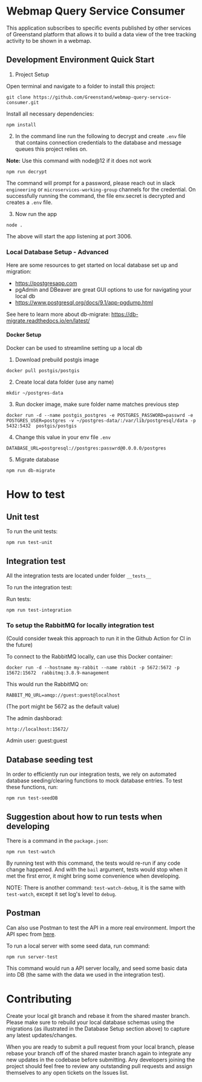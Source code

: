 # Webmap Query Service Consumer

This application subscribes to specific events published by other services of Greenstand platform that allows it to build a data view of the tree tracking activity to be shown in a webmap.

## Development Environment Quick Start

1. Project Setup

Open terminal and navigate to a folder to install this project:

```
git clone https://github.com/Greenstand/webmap-query-service-consumer.git
```

Install all necessary dependencies:

```
npm install
```

2. In the command line run the following to decrypt and create `.env` file that contains connection credentials to the database and message queues this project relies on.

**Note:**
Use this command with node@12 if it does not work

```
npm run decrypt
```

The command will prompt for a password, please reach out in slack `engineering` or `microservices-working-group` channels for the credential.
On successfully running the command, the file env.secret is decrypted and creates a `.env` file.

3. Now run the app

```
node .
```

The above will start the app listening at port 3006.

### Local Database Setup - Advanced

Here are some resources to get started on local database set up and migration:

- https://postgresapp.com
- pgAdmin and DBeaver are great GUI options to use for navigating your local db
- https://www.postgresql.org/docs/9.1/app-pgdump.html

See here to learn more about db-migrate: https://db-migrate.readthedocs.io/en/latest/

#### Docker Setup

Docker can be used to streamline setting up a local db

1. Download prebuild postgis image

```
docker pull postgis/postgis
```

2. Create local data folder (use any name)

```
mkdir ~/postgres-data
```

3. Run docker image, make sure folder name matches previous step

```
docker run -d --name postgis_postgres -e POSTGRES_PASSWORD=passwrd -e POSTGRES_USER=postgres -v ~/postgres-data/:/var/lib/postgresql/data -p 5432:5432  postgis/postgis
```

4. Change this value in your env file `.env`

```
DATABASE_URL=postgresql://postgres:passwrd@0.0.0.0/postgres
```

5. Migrate database

```
npm run db-migrate
```

# How to test

## Unit test

To run the unit tests:

```
npm run test-unit
```

## Integration test

All the integration tests are located under folder `__tests__`

To run the integration test:

Run tests:

```
npm run test-integration
```

### To setup the RabbitMQ for locally integration test

(Could consider tweak this approach to run it in the Github Action for CI in the future)

To connect to the RabbitMQ locally, can use this Docker container:

```
docker run -d --hostname my-rabbit --name rabbit -p 5672:5672 -p 15672:15672  rabbitmq:3.8.9-management
```

This would run the RabbitMQ on:

```
RABBIT_MQ_URL=amqp://guest:guest@localhost
```

(The port might be 5672 as the default value)

The admin dashborad:

```
http://localhost:15672/
```

Admin user: guest:guest

## Database seeding test

In order to efficiently run our integration tests, we rely on automated database seeding/clearing functions to mock database entries. To test these functions, run:

```
npm run test-seedDB
```

## Suggestion about how to run tests when developing

There is a command in the `package.json`:

```
npm run test-watch
```

By running test with this command, the tests would re-run if any code change happened. And with the `bail` argument, tests would stop when it met the first error, it might bring some convenience when developing.

NOTE: There is another command: `test-watch-debug`, it is the same with `test-watch`, except it set log's level to `debug`.

## Postman

Can also use Postman to test the API in a more real environment. Import the API spec from [here](https://github.com/Greenstand/treetracker-wallet-api/blob/master/docs/api/spec/treetracker-token-api.yaml).

To run a local server with some seed data, run command:

```
npm run server-test
```

This command would run a API server locally, and seed some basic data into DB (the same with the data we used in the integration test).

# Contributing

Create your local git branch and rebase it from the shared master branch. Please make sure to rebuild your local database schemas using the migrations (as illustrated in the Database Setup section above) to capture any latest updates/changes.

When you are ready to submit a pull request from your local branch, please rebase your branch off of the shared master branch again to integrate any new updates in the codebase before submitting. Any developers joining the project should feel free to review any outstanding pull requests and assign themselves to any open tickets on the Issues list.
